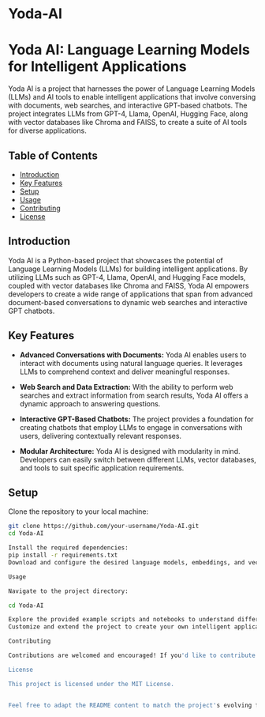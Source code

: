 # Yoda-AI

# Yoda AI: Language Learning Models for Intelligent Applications

Yoda AI is a project that harnesses the power of Language Learning Models (LLMs) and AI tools to enable intelligent applications that involve conversing with documents, web searches, and interactive GPT-based chatbots. The project integrates LLMs from GPT-4, Llama, OpenAI, Hugging Face, along with vector databases like Chroma and FAISS, to create a suite of AI tools for diverse applications.

## Table of Contents
- [Introduction](#introduction)
- [Key Features](#key-features)
- [Setup](#setup)
- [Usage](#usage)
- [Contributing](#contributing)
- [License](#license)

## Introduction

Yoda AI is a Python-based project that showcases the potential of Language Learning Models (LLMs) for building intelligent applications. By utilizing LLMs such as GPT-4, Llama, OpenAI, and Hugging Face models, coupled with vector databases like Chroma and FAISS, Yoda AI empowers developers to create a wide range of applications that span from advanced document-based conversations to dynamic web searches and interactive GPT chatbots.

## Key Features

- **Advanced Conversations with Documents:** Yoda AI enables users to interact with documents using natural language queries. It leverages LLMs to comprehend context and deliver meaningful responses.

- **Web Search and Data Extraction:** With the ability to perform web searches and extract information from search results, Yoda AI offers a dynamic approach to answering questions.

- **Interactive GPT-Based Chatbots:** The project provides a foundation for creating chatbots that employ LLMs to engage in conversations with users, delivering contextually relevant responses.

- **Modular Architecture:** Yoda AI is designed with modularity in mind. Developers can easily switch between different LLMs, vector databases, and tools to suit specific application requirements.

## Setup

Clone the repository to your local machine:

   ```bash
   git clone https://github.com/your-username/Yoda-AI.git
   cd Yoda-AI

Install the required dependencies:
pip install -r requirements.txt
Download and configure the desired language models, embeddings, and vector databases.

Usage

Navigate to the project directory:

cd Yoda-AI

Explore the provided example scripts and notebooks to understand different application scenarios and techniques.
Customize and extend the project to create your own intelligent applications.

Contributing

Contributions are welcomed and encouraged! If you'd like to contribute to Yoda AI, please follow the guidelines in CONTRIBUTING.md.

License

This project is licensed under the MIT License.


Feel free to adapt the README content to match the project's evolving features and capabilities. You can add more sections, explanations, or details based on how your project evolves over time.


